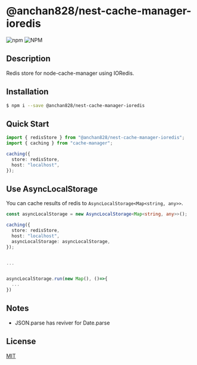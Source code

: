 # @anchan828/nest-cache-manager-ioredis

![npm](https://img.shields.io/npm/v/@anchan828/nest-cache-manager-ioredis.svg)
![NPM](https://img.shields.io/npm/l/@anchan828/nest-cache-manager-ioredis.svg)

## Description

Redis store for node-cache-manager using IORedis.

## Installation

```bash
$ npm i --save @anchan828/nest-cache-manager-ioredis
```

## Quick Start

```ts
import { redisStore } from "@anchan828/nest-cache-manager-ioredis";
import { caching } from "cache-manager";

caching({
  store: redisStore,
  host: "localhost",
});
```

## Use AsyncLocalStorage

You can cache results of redis to `AsyncLocalStorage<Map<string, any>>`.

```ts
const asyncLocalStorage = new AsyncLocalStorage<Map<string, any>>();

caching({
  store: redisStore,
  host: "localhost",
  asyncLocalStorage: asyncLocalStorage,
});


...


asyncLocalStorage.run(new Map(), ()=>{
  ...
})
```

## Notes

- JSON.parse has reviver for Date.parse

## License

[MIT](LICENSE)
